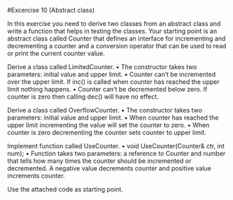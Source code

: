 
#Excercise 10 (Abstract class)

In this exercise you need to derive two classes from an abstract class and write a function
that helps in testing the classes. Your starting point is an abstract class called Counter that
defines an interface for incrementing and decrementing a counter and a conversion
operator that can be used to read or print the current counter value.

Derive a class called LimitedCounter.
• The constructor takes two parameters: initial value and upper limit.
• Counter can’t be incremented over the upper limit. If inc() is called when counter
has reached the upper limit nothing happens.
• Counter can’t be decremented below zero. If counter is zero then calling dec() will
have no effect.

Derive a class called OverflowCounter.
• The constructor takes two parameters: initial value and upper limit.
• When counter has reached the upper limit incrementing the value will set the
counter to zero.
• When counter is zero decrementing the counter sets counter to upper limit.

Implement function called UseCounter.
• void UseCounter(Counter& ctr, int num);
• Function takes two parameters: a reference to Counter and number that tells
how many times the counter should be incremented or decremented. A negative
value decrements counter and positive value increments counter.

Use the attached code as starting point.

